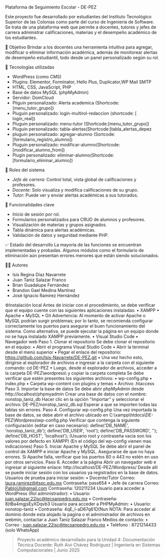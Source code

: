 Plataforma de Seguimiento Escolar - DE-PEZ

Este proyecto fue desarrollado por estudiantes del Instituto Tecnológico Superior de las Colonias como parte del curso de Ingeniería de Software. Se trata de una plataforma web que permite a docentes, tutores y jefes de carrera administrar calificaciones, materias y el desempeño académico de los estudiantes.

🎯 Objetivo
Brindar a los docentes una herramienta intuitiva para agregar, modificar o eliminar información académica, además de monitorear alertas de desempeño estudiantil, todo desde un panel personalizado según su rol.

🧱 Tecnologías utilizadas
- WordPress (como CMS)
- Plugins: Elementor, Forminator, Hello Plus, Duplicator,WP Mail SMTP
- HTML, CSS, JavaScript, PHP
- Base de datos MySQL (phpMyAdmin)
- Servidor: DomCloud
- Pliguin personalizado: Alerta academica (Shortcode: [menu_tutor_grupo])
- Pluguin personalizado: login-multirol-redaccion (shortcode: [ login_real])
- Pluguin personalizado: menu-tutor (Shortcode:[menu_tutor_grupo])
- Pluguin personalizado: tabla-alertas(Shortcode:[tabla_alertas_depez
- pluguin personalizado: agregar-alumno (Sortcode:[formulario_registro_alumno])
- Pluguin personalizado: modificar-alumno(Shortcode:[modificar_alumno_from])
- Plugin personalizado: eliminar-alumno(Shortcode:[formulario_eliminar_alumno])

🔐 Roles del sistema
- *Jefe de carrera*: Control total, vista global de calificaciones y profesores.
- *Docente*: Solo visualiza y modifica calificaciones de su grupo.
- *Tutor*: Puede ver y enviar alertas académicas a sus tutorados.

📁 Funcionalidades clave
- Inicio de sesión por rol.
- Formularios personalizados para CRUD de alumnos y profesores.
- Visualización de materias y grupos asignados.
- Tabla dinámica para alertas académicas.
- Validación de datos y seguridad mediante PHP.

✅ Estado del desarrollo
La mayoría de las funciones se encuentran implementadas y probadas. Algunos módulos como el formulario de eliminación aún presentan errores menores que están siendo solucionados.

👨‍💻 Autores
- Isis Regina Díaz Navarrete
- Juan Taniz Salazar Franco
- Brian Guadalupe Fernández
- Brandon Gael Medina Martínez
- José Ignacio Ramirez Hernández

⚙️Instalación local
Antes de iniciar con el procedimiento, se debe verificar que el equipo cuente con las siguientes aplicaciones instaladas:
•	XAMPP 
•	Apache
•	MySQL
•	Git
Advertencia: Al momento de activar Apache o MySQL podrían surgir problemas; por lo tanto, se recomienda configurar correctamente los puertos para asegurar el buen funcionamiento del sistema. Como alternativa, se puede ejecutar la página en un equipo donde no se haya instalado XAMPP previamente.
•	Visual Studio Code
•	Navegador web
Paso 1. Clonar el repositorio
Se debe clonar el repositorio en el equipo:
•	Abrir el programa Visual Studio Code
•	Abrir la terminal desde el menú superior
•	Pegar el enlace del repositorio: https://github.com/Isis-Navarrete/DE-PEZ.git
•	Una vez hecho esto, dirigirse al explorador de archivos e ingresar a la carpeta con el siguiente comando: cd DE-PEZ
•	Luego, desde el explorador de archivos, acceder a la carpeta DE-PEZ\wordpress\ y copiar la carpeta completa
Se debe verificar que estén presentes los siguientes archivos:
•	wp-config.php
•	index.php
•	Carpeta wp-content con plugins y temas
•	Archivo .htaccess
Paso 3. Importar la base de datos
Se debe abrir phpMyAdmin desde http://localhost/phpmyadmin
Crear una base de datos con el nombre: nonstop_taniz_db
Hacer clic en la opción "Importar" y seleccionar el archivo: DE-PEZ/nonstop_taniz_db.sql
Esperar a que se importen todas las tablas sin errores.
Paso 4. Configurar wp-config.php
Una vez importada la base de datos, se debe abrir el archivo ubicado en C:\xampp\htdocs\DE-PEZ\Wordpress\wp-config.php
Verificar que contenga la siguiente configuración (editar en caso necesario):
define('DB_NAME', 'nonstop_taniz_db');
define('DB_USER', 'root');
define('DB_PASSWORD', '');
define('DB_HOST', 'localhost');
(Usuario root y contraseña vacía son los valores por defecto en XAMPP)
(En el código del wp-config vienen mas indicaciones)
Paso 5. Iniciar Apache y MySQL
Se debe abrir el panel de control de XAMPP e iniciar Apache y MySQL. Asegurarse de que no haya errores. Si Apache falla, verificar que los puertos 80 o 443 no estén en uso por otros servicios.
Paso 6. Acceder a la página
Abrir un navegador web e ingresar al siguiente enlace:
http://localhost/DE-PEZ/Wordpress/
Desde allí se puede iniciar sesión con los usuarios ya registrados en la base de datos.
Usuarios de prueba para iniciar sesión:
•	Docente/Tutor
Correo: laura.ramirez@itspc.edu.mx
Contraseña: pass654
•	Jefe de carrera
Correo: PabloUli@gmail.com
Contraseña: 120211234
Usuario para acceder a WordPress (Rol administrador):
•	Usuario: juan.salazar.22isc@tecsanpedro.edu.mx
•	Contraseña: 8)tBa4mgjsEyXDqvb3
Usuario para acceder a PHPMyAdmin:
•	Usuario: nonstop-taniz
•	Contraseña: 4qE_I-aD67q61D(Nun
NOTA: Para acceder al dominio donde esta alojado la pagina o el administrador de archivos en webmin, contactar a Juan Taniz Salazar Franco
Medios de contacto:
•	Correo : juan.salazar.22isc@tecsanpedro.edu.mx
•	Teléfono : 8721214433 (solo WhatsApp)


> Proyecto académico desarrollado para la Unidad 4: Documentación Técnica
> Docente: Ruth Aivi Chávez Rodríguez | Ingeniería en Sistemas Computacionales | Junio 2025
